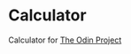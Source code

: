 # Calculator

Calculator for [The Odin Project](https://www.theodinproject.com/courses/web-development-101/lessons/calculator)
